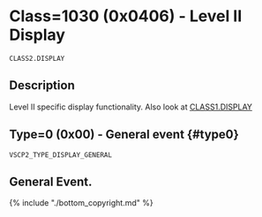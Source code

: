 # Class=1030 (0x0406) - Level II Display

    CLASS2.DISPLAY

## Description

Level II specific display functionality. Also look at [CLASS1.DISPLAY](./class1.display.md) 

## Type=0 (0x00) - General event {#type0}
    VSCP2_TYPE_DISPLAY_GENERAL
General Event.
----

{% include "./bottom_copyright.md" %}